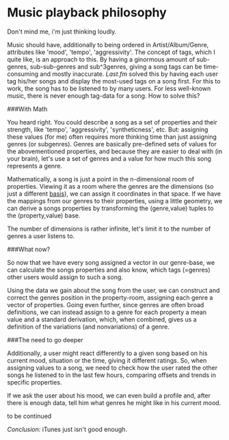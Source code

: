 Music playback philosophy
=========================

Don't mind me, i'm just thinking loudly.

Music should have, additionally to being ordered in Artist/Album/Genre, attributes like 'mood', 'tempo', 'aggressivity'.
The concept of tags, which I quite like, is an approach to this. By having a ginormous amount of sub-genres, sub-sub-genres and sub^3genres,
giving a song tags can be time-consuming and mostly inaccurate. _Last.fm_ solved this by having each user tag his/her songs
and display the most-used tags on a song first. For this to work, the song has to be listened to by many users.
For less well-known music, there is never enough tag-data for a song.
How to solve this?

###With Math

You heard right. You could describe a song as a set of properties and their strength, like 'tempo', 'aggressivity',
'syntheticness', etc.
But: assigning these values (for me) often requires more thinking time than just assigning genres (or subgenres).
Genres are basically pre-defined sets of values for the abovementioned properties, and because they are easier to deal with
(in your brain), let's use a set of genres and a value for how much this song represents a genre.

Mathematically, a song is just a point in the n-dimensional room of properties. Viewing it as a room where the genres
are the dimensions (so just a different [basis](http://en.wikipedia.org/wiki/Basis_(linear_algebra))), we can assign it
coordinates in that space. If we have the mappings from our genres to their properties, using a little geometry, we can
derive a songs properties by transforming the (genre,value) tuples to the (property,value) base.

The number of dimensions is rather infinite, let's limit it to the number of genres a user listens to.

###What now?

So now that we have every song assigned a vector in our genre-base, we can calculate the songs properties and also know,
which tags (=genres) other users would assign to such a song.

Using the data we gain about the song from the user, we can construct and correct the genres position in the property-room,
assigning each genre a vector of properties.
Going even further, since genres are often broad definitions, we can instead assign to a genre for each property a mean value and a standard derivation,
which, when combined, gives us a definition of the variations (and nonvariations) of a genre.

###The need to go deeper

Additionally, a user might react differently to a given song based on his current mood, situation or the time,
giving it different ratings. So, when assigning values to a song, we need to check how the user rated the other songs
he listened to in the last few hours, comparing offsets and trends in specific properties.

If we ask the user about his mood, we can even build a profile and, after there is enough data, tell him what genres he might
like in his current mood.


to be continued


_Conclusion:_ iTunes just isn't good enough.
